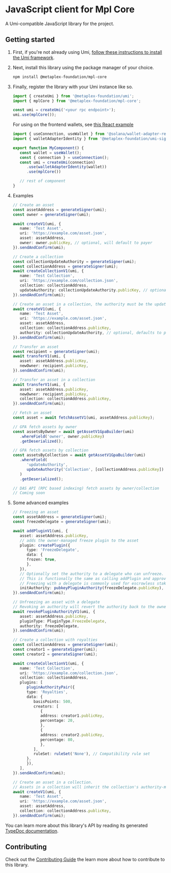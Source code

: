 # JavaScript client for Mpl Core

A Umi-compatible JavaScript library for the project.

## Getting started

1. First, if you're not already using Umi, [follow these instructions to install the Umi framework](https://github.com/metaplex-foundation/umi/blob/main/docs/installation.md).
2. Next, install this library using the package manager of your choice.
   ```sh
   npm install @metaplex-foundation/mpl-core
   ```
3. Finally, register the library with your Umi instance like so.
   ```ts
   import { createUmi } from '@metaplex-foundation/umi';
   import { mplCore } from '@metaplex-foundation/mpl-core';

   const umi = createUmi('<your rpc endpoint>');
   umi.use(mplCore());
   ```

   For using on the frontend wallets, see [this React example](https://github.com/metaplex-foundation/inscriptions-ui-mantine/blob/master/providers/UmiProvider.tsx)

   ```ts
   import { useConnection, useWallet } from '@solana/wallet-adapter-react';
   import { walletAdapterIdentity } from '@metaplex-foundation/umi-signer-wallet-adapters';

   export function MyComponent() {
      const wallet = useWallet();
      const { connection } = useConnection();
      const umi = createUmi(connection)
         .use(walletAdapterIdentity(wallet))
         .use(mplCore())

      // rest of component
   }
   ```

4. Examples
   ```ts
   // Create an asset
   const assetAddress = generateSigner(umi);
   const owner = generateSigner(umi);

   await createV1(umi, {
      name: 'Test Asset',
      uri: 'https://example.com/asset.json',
      asset: assetAddress,
      owner: owner.publicKey, // optional, will default to payer
   }).sendAndConfirm(umi);

   // Create a collection
   const collectionUpdateAuthority = generateSigner(umi);
   const collectionAddress = generateSigner(umi);
   await createCollectionV1(umi, {
      name: 'Test Collection',
      uri: 'https://example.com/collection.json',
      collection: collectionAddress,
      updateAuthority: collectionUpdateAuthority.publicKey, // optional, defaults to payer
   }).sendAndConfirm(umi);

   // Create an asset in a collection, the authority must be the updateAuthority of the collection
   await createV1(umi, {
      name: 'Test Asset',
      uri: 'https://example.com/asset.json',
      asset: assetAddress,
      collection: collectionAddress.publicKey,
      authority: collectionUpdateAuthority, // optional, defaults to payer
   }).sendAndConfirm(umi);

   // Transfer an asset
   const recipient = generateSigner(umi);
   await transferV1(umi, {
      asset: assetAddress.publicKey,
      newOwner: recipient.publicKey,
   }).sendAndConfirm(umi);

   // Transfer an asset in a collection
   await transferV1(umi, {
      asset: assetAddress.publicKey,
      newOwner: recipient.publicKey,
      collection: collectionAddress.publicKey,
   }).sendAndConfirm(umi);

   // Fetch an asset
   const asset = await fetchAssetV1(umi, assetAddress.publicKey);

   // GPA fetch assets by owner
   const assetsByOwner = await getAssetV1GpaBuilder(umi)
      .whereField('owner', owner.publicKey)
      .getDeserialized();

   // GPA fetch assets by collection
   const assetsByCollection = await getAssetV1GpaBuilder(umi)
      .whereField(
         'updateAuthority',
         updateAuthority('Collection', [collectionAddress.publicKey])
      )
      .getDeserialized();

   // DAS API (RPC based indexing) fetch assets by owner/collection
   // Coming soon

   ```
5. Some advanced examples
   ```ts
   // Freezing an asset
   const assetAddress = generateSigner(umi);
   const freezeDelegate = generateSigner(umi);

   await addPluginV1(umi, {
      asset: assetAddress.publicKey,
      // adds the owner-managed freeze plugin to the asset
      plugin: createPlugin({
         type: 'FreezeDelegate',
         data: {
         frozen: true,
         },
      }),
      // Optionally set the authority to a delegate who can unfreeze. If unset, this will be the Owner
      // This is functionally the same as calling addPlugin and approvePluginAuthority separately.
      // Freezing with a delegate is commonly used for escrowless staking programs.
      initAuthority: pubkeyPluginAuthority(freezeDelegate.publicKey),
   }).sendAndConfirm(umi);

   // Unfreezing an asset with a delegate
   // Revoking an authority will revert the authority back to the owner for owner-managed plugins
   await revokePluginAuthorityV1(umi, {
      asset: assetAddress.publicKey,
      pluginType: PluginType.FreezeDelegate,
      authority: freezeDelegate,
   }).sendAndConfirm(umi);

   // Create a collection with royalties
   const collectionAddress = generateSigner(umi);
   const creator1 = generateSigner(umi);
   const creator2 = generateSigner(umi);

   await createCollectionV1(umi, {
      name: 'Test Collection',
      uri: 'https://example.com/collection.json',
      collection: collectionAddress,
      plugins: [
         pluginAuthorityPair({
         type: 'Royalties',
         data: {
            basisPoints: 500,
            creators: [
               {
               address: creator1.publicKey,
               percentage: 20,
               },
               {
               address: creator2.publicKey,
               percentage: 80,
               },
            ],
            ruleSet: ruleSet('None'), // Compatibility rule set
         },
         }),
      ],
   }).sendAndConfirm(umi);

   // Create an asset in a collection.
   // Assets in a collection will inherit the collection's authority-managed plugins, in this case the royalties plugin
   await createV1(umi, {
      name: 'Test Asset',
      uri: 'https://example.com/asset.json',
      asset: assetAddress,
      collection: collectionAddress.publicKey,
   }).sendAndConfirm(umi);
   ```

You can learn more about this library's API by reading its generated [TypeDoc documentation](https://mpl-core-js-docs.vercel.app).

## Contributing

Check out the [Contributing Guide](./CONTRIBUTING.md) the learn more about how to contribute to this library.
